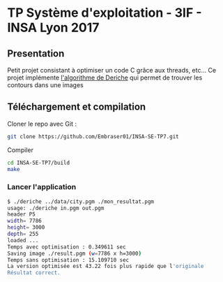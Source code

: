 # TP Système d'exploitation - 3IF - INSA Lyon 2017

## Presentation

   Petit projet consistant à optimiser un code C grâce aux threads, etc...
   Ce projet implémente [l'algorithme de Deriche](https://en.wikipedia.org/wiki/Deriche_edge_detector) 
   qui permet de trouver les contours dans une images


## Téléchargement et compilation

Cloner le repo avec Git :
```bash
git clone https://github.com/Embraser01/INSA-SE-TP7.git
```

Compiler

```bash
cd INSA-SE-TP7/build
make
```

###  Lancer l'application

```bash
$ ./deriche ../data/city.pgm ./mon_resultat.pgm
usage: ./deriche in.pgm out.pgm
header P5
width= 7786
height= 3000
depth= 255
loaded ...
Temps avec optimisation : 0.349611 sec
Saving image ./result.pgm (w=7786 x h=3000)
Temps sans optimisation : 15.109710 sec
La version optimisée est 43.22 fois plus rapide que l'originale                                                                                                                                                                                                     R
Résultat correct.                                          
```